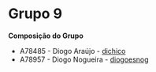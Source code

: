 # Grupo 9
**Composição do Grupo**
* A78485 - Diogo Araújo - [dichico](github.com/dichico)
* A78957 - Diogo Nogueira - [diogoesnog](github.com/diogoesnog)